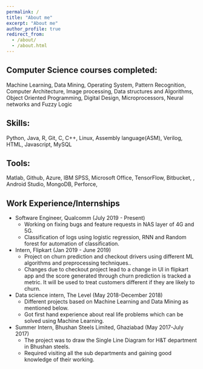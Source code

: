 ```yaml
---
permalink: /
title: "About me"
excerpt: "About me"
author_profile: true
redirect_from: 
  - /about/
  - /about.html
---
```


Computer Science courses completed:
-----

Machine Learning, Data Mining, Operating System, Pattern Recognition,  Computer Architecture, Image processing, Data structures and Algorithms, Object Oriented Programming, Digital Design, Microprocessors, Neural networks and Fuzzy Logic

Skills: 
-----

Python, Java, R, Git, C, C++,  Linux, Assembly language(ASM), Verilog, HTML, Javascript, MySQL


Tools: 
-----
Matlab, Github, Azure, IBM SPSS, Microsoft Office, TensorFlow, Bitbucket, , Android Studio, MongoDB, Perforce,


Work Experience/Internships
-----
  * Software Engineer, Qualcomm (July 2019 - Present)
       * Working on fixing bugs and feature requests in NAS layer of 4G and 5G.
       * Classification of logs using logistic regression, RNN and Random forest for automation of classification.
  * Intern, Flipkart (Jan 2019 - June 2019)
       * Project on churn prediction and checkout drivers using different ML algorithms and preprocessing techniques..
       * Changes due to checkout project lead to a change in UI in flipkart app and the score generated through churn prediction is tracked a metric. It will be used to treat customers different if they are likely to churn.
  * Data science intern, The Level (May 2018-December 2018)
       * Different projects based on Machine Learning and Data Mining as mentioned below.
       * Got first hand experience about real life problems which can be solved using Machine Learning.
  * Summer Intern, Bhushan Steels Limited, Ghaziabad (May 2017-July 2017)
       * The project was to draw the Single Line Diagram for H&T department in Bhushan steels.
       * Required visiting all the sub departments and gaining good knowledge of their working.
